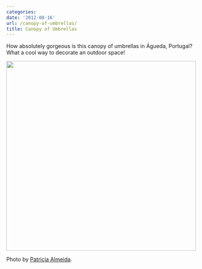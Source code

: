 ```yaml
---
categories:
date: '2012-08-16'
url: /canopy-of-umbrellas/
title: Canopy of Umbrellas
---
```


How absolutely gorgeous is this canopy of umbrellas in Águeda, Portugal? What a cool way to decorate an outdoor space!

<img alt="" src="http://farm9.staticflickr.com/8010/7616701990_77f1724fb1.jpg" title="Canopy of Umbrellas by Patricia Almeida" class="aligncenter" width="500" height="500">

Photo by <a href="http://www.flickr.com/photos/vento-na-praia/7616701990/in/set-72157630780118448/">Patricia Almeida</a>.